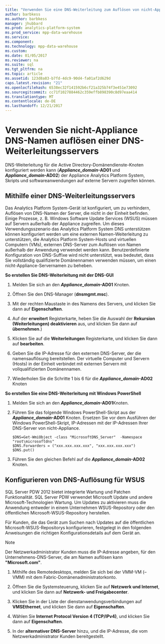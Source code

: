 ```yaml
---
title: "Verwenden Sie eine DNS-Weiterleitung zum Auflösen von nicht-Appliance DNS-Namen (APS)"
author: barbkess
ms.author: barbkess
manager: jhubbard
ms.prod: analytics-platform-system
ms.prod_service: mpp-data-warehouse
ms.service: 
ms.component: 
ms.technology: mpp-data-warehouse
ms.custom: 
ms.date: 01/05/2017
ms.reviewer: na
ms.suite: sql
ms.tgt_pltfrm: na
ms.topic: article
ms.assetid: 123d8a83-b7fd-4dc9-90d4-fa01af2d629d
caps.latest.revision: "21"
ms.openlocfilehash: 6538ec32f141592b6cf21a325b74f3e451e73092
ms.sourcegitcommit: cc71f1027884462c359effb898390c8d97eaa414
ms.translationtype: MT
ms.contentlocale: de-DE
ms.lasthandoff: 12/21/2017
---
```

# <a name="use-a-dns-forwarder-to-resolve-non-appliance-dns-names"></a>Verwenden Sie nicht-Appliance DNS-Namen auflösen einer DNS-Weiterleitungsservers
DNS-Weiterleitung für die Active Directory-Domänendienste-Knoten konfiguriert werden kann (***Appliance_domain*-AD01** und  ***Appliance_domain*-AD02**) der Appliance Analytics Platform System, Skripts und softwareanwendungen auf externe Servern zugreifen können.  
  
## <a name="ResolveDNS"></a>Mithilfe einer DNS-Weiterleitungsservers  
Das Analytics Platform System-Gerät ist konfiguriert, um zu verhindern, Auflösen von DNS-Namen der Server, die nicht in der Einheit befinden. Einige Prozesse, z. B. Windows Software Update Services (WSUS) müssen auf Servern außerhalb der Appliance zugreifen. Um dieses Verwendungsszenario das Analytics Platform System DNS unterstützen können konfiguriert werden um eine externen Namen-Weiterleitung zu unterstützen, die Analytics Platform System-Hosts und virtuellen Computern (VMs), externen DNS-Server zum Auflösen von Namen außerhalb der Anwendung verwendet werden kann. Benutzerdefinierte Konfiguration von DNS-Suffixe wird nicht unterstützt, was bedeutet, dass Sie vollständig qualifizierte Domänennamen verwenden müssen, um einen nicht-Appliance-Servernamen zu beheben.  
  
**So erstellen Sie DNS-Weiterleitung mit der DNS-GUI**  
  
1.  Melden Sie sich an den  ***Appliance_domain*-AD01** Knoten.  
  
2.  Öffnen Sie den DNS-Manager (**dnsmgmt.msc**).  
  
3.  Mit der rechten Maustaste in des Namens des Servers, und klicken Sie dann auf **Eigenschaften**.  
  
4.  Auf der **erweitert** Registerkarte, heben Sie die Auswahl der **Rekursion (Weiterleitungen) deaktivieren** aus, und klicken Sie dann auf **übernehmen**.)  
  
5.  Klicken Sie auf die **Weiterleitungen** Registerkarte, und klicken Sie dann auf **bearbeiten**.  
  
6.  Geben Sie die IP-Adresse für den externen DNS-Server, der die namensauflösung bereitstellen. Der virtuelle Computer und Servern (Hosts) in der Einheit verbindet mit externen Servern mit vollqualifizierten Domänennamen.  
  
7.  Wiederholen Sie die Schritte 1 bis 6 für die  ***Appliance_domain*-AD02** Knoten  
  
**So erstellen Sie eine DNS-Weiterleitung mit Windows PowerShell**  
  
1.  Melden Sie sich an den  ***Appliance_domain*-AD01**Knoten.  
  
2.  Führen Sie das folgende Windows PowerShell-Skript aus der  ***Appliance_domain*-AD01** Knoten. Ersetzen Sie vor dem Ausführen der Windows PowerShell-Skript, IP-Adressen mit der IP-Adressen Ihrer DNS-Server von nicht-Appliance.  
  
    ```  
    $DNS=Get-WmiObject -class "MicrosoftDNS_Server"  -Namespace "root\microsoftdns"  
    $DNS.Forwarders = ("xxx.xxx.xxx.xxx", "xxx.xxx.xxx.xxx")  
    $DNS.put()  
    ```  
  
3.  Führen Sie den gleichen Befehl auf die  ***Appliance_domain*-AD02** Knoten.  
  
## <a name="configuring-dns-resolution-for-wsus"></a>Konfigurieren von DNS-Auflösung für WSUS  
SQL Server PDW 2012 bietet integrierte Wartung und Patchen Funktionalität. SQL Server PDW verwendet Microsoft Update und andere Microsoft-Technologien Wartung. Um Updates zu aktivieren muss die Anwendung entweder in einem Unternehmen WSUS-Repository oder den öffentlichen Microsoft-WSUS-Repository herstellen.  
  
Für Kunden, die das Gerät zum Suchen nach Updates auf die öffentlichen Microsoft-WSUS-Repositorys konfigurieren, festgelegt in den folgenden Anweisungen die richtigen Konfigurationsdetails auf dem Gerät an.  
  
> [!NOTE]  
> Der Netzwerkadministrator Kunden muss die IP-Adresse angeben, für den Unternehmens-DNS-Server, die am Namen auflösen kann **"Microsoft.com"**.  
  
1.  Mithilfe des Remotedesktops, melden Sie sich bei der VMM-VM (<fabric domain>– VMM) mit dem Fabric-Domänenadministratorkonto.  
  
2.  Öffnen Sie die Systemsteuerung, klicken Sie auf **Netzwerk und Internet**, und klicken Sie dann auf **Netzwerk- und Freigabecenter**.  
  
3.  Klicken Sie in der Liste der dienstanwendungsverbindungen auf **VMSEthernet**, und klicken Sie dann auf **Eigenschaften**.  
  
4.  Wählen Sie **Internet Protocol Version 4 (TCP/IPv4)**, und klicken Sie dann auf **Eigenschaften**.  
  
5.  In der **alternativer DNS-Server** hinzu, und die IP-Adresse, die vom Netzwerkadministrator Kunden bereitgestellt.  
  
<!-- MISSING LINKS ## See Also  
[Common Metadata Query Examples &#40;SQL Server PDW&#41;](../sqlpdw/common-metadata-query-examples-sql-server-pdw.md)  -->  
  
